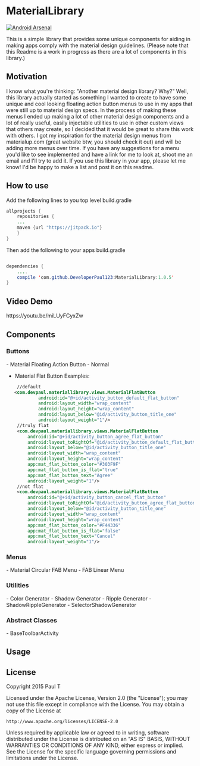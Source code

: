 # MaterialLibrary

[![Android Arsenal](https://img.shields.io/badge/Android%20Arsenal-MaterialLibrary-blue.svg?style=flat)](http://android-arsenal.com/details/1/2594)

This is a simple library that provides some unique components for aiding in making apps comply with the material design guidelines. (Please note that this Readme is a work in progress as there are a lot of components in this library.)

<h2>Motivation</h2>
I know what you're thinking: "Another material design library? Why?" Well, this library actually started as something I wanted to create to have some unique and cool looking floating action button menus to use in my apps that were still up to material design specs. In the process of making these menus I ended up making a lot of other material design components and a lot of really useful, easily injectable utilities to use in other custom views that others may create, so I decided that it would be great to share this work with others. I got my inspiration for the material design menus from materialup.com (great website btw, you should check it out) and will be adding more menus over time. If you have any suggestions for a menu you'd like to see implemented and have a link for me to look at, shoot me an email and I'll try to add it. If you use this library in your app, please let me know! I'd be happy to make a list and post it on this readme. 

<h2>How to use</h2>
Add the following lines to you top level build.gradle

````java
allprojects {
    repositories {
    ...
    maven {url "https://jitpack.io"}
    }
}
````
Then add the following to your apps build.gradle

````java

dependencies {
    ....
    compile 'com.github.DeveloperPaul123:MaterialLibrary:1.0.5'
}
````
<h2>Video Demo</h2>
https://youtu.be/miLUyFCyxZw

<h2>Components</h2>
<h3>Buttons</h3>
- Material Floating Action Button
    - Normal
            
- Material Flat Button
Examples:

````xml
    //default
   <com.devpaul.materiallibrary.views.MaterialFlatButton
            android:id="@+id/activity_button_default_flat_button"
            android:layout_width="wrap_content"
            android:layout_height="wrap_content"
            android:layout_below="@id/activity_button_title_one"
            android:layout_weight="1"/>
    //truly flat
    <com.devpaul.materiallibrary.views.MaterialFlatButton
        android:id="@+id/activity_button_agree_flat_button"
        android:layout_toRightOf="@id/activity_button_default_flat_button"
        android:layout_below="@id/activity_button_title_one"
        android:layout_width="wrap_content"
        android:layout_height="wrap_content"
        app:mat_flat_button_color="#303F9F"
        app:mat_flat_button_is_flat="true"
        app:mat_flat_button_text="Agree"
        android:layout_weight="1"/>
    //not flat
    <com.devpaul.materiallibrary.views.MaterialFlatButton
        android:id="@+id/activity_button_cancel_flat_button"
        android:layout_toRightOf="@id/activity_button_agree_flat_button"
        android:layout_below="@id/activity_button_title_one"
        android:layout_width="wrap_content"
        android:layout_height="wrap_content"
        app:mat_flat_button_color="#F44336"
        app:mat_flat_button_is_flat="false"
        app:mat_flat_button_text="Cancel"
        android:layout_weight="1"/>
````

<h3>Menus</h3>
- Material Circular FAB Menu
- FAB Linear Menu

<h3>Utilities</h3>
- Color Generator
- Shadow Generator
- Ripple Generator
- ShadowRippleGenerator
- SelectorShadowGenerator

<h3>Abstract Classes</h3>
- BaseToolbarActivity

<h2>Usage</h2>

<h2>License</h2>

Copyright 2015 Paul T

Licensed under the Apache License, Version 2.0 (the "License");
you may not use this file except in compliance with the License.
You may obtain a copy of the License at

    http://www.apache.org/licenses/LICENSE-2.0

Unless required by applicable law or agreed to in writing, software
distributed under the License is distributed on an "AS IS" BASIS,
WITHOUT WARRANTIES OR CONDITIONS OF ANY KIND, either express or implied.
See the License for the specific language governing permissions and
limitations under the License.
